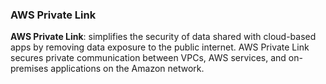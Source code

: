 ### AWS Private Link 

**AWS Private Link**: simplifies the security of data shared with cloud-based apps by removing data exposure to the public internet. AWS Private Link secures private communication between VPCs, AWS services, and on-premises applications on the Amazon network.
